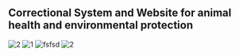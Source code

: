 ## Correctional System and Website for animal health and environmental protection


![2](https://github.com/hsmyv/CorrectionalSystem/assets/111653544/83aa6eb2-7bad-45ab-b96c-de557a19729a)
![1](https://github.com/hsmyv/CorrectionalSystem/assets/111653544/e2c1665b-70b2-44db-b5f3-ef83cc834be3)
![fsfsd](https://github.com/hsmyv/CorrectionalSystem/assets/111653544/3fee3dcb-5b9d-454d-a97a-035bec73d247)
![2](https://github.com/hsmyv/CorrectionalSystem/assets/111653544/7969c492-b09c-4bcc-a9e3-e203a2593f8a)

